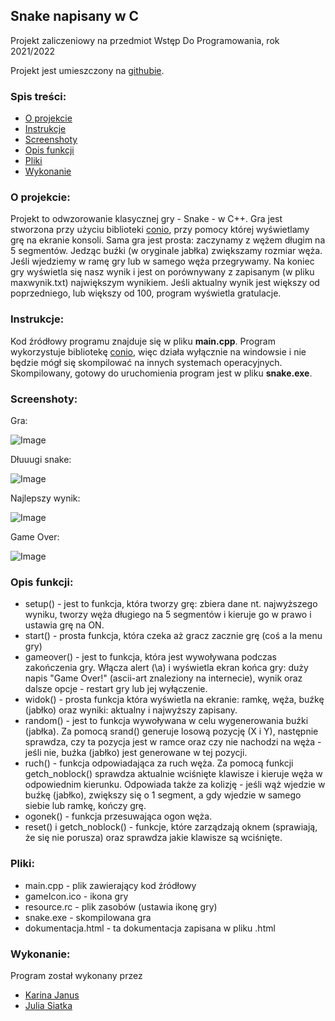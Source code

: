 ## Snake napisany w C
Projekt zaliczeniowy na przedmiot Wstęp Do Programowania, rok 2021/2022

Projekt jest umieszczony na [githubie](https://github.com/karina-janus/snake-c).
### Spis treści:
- [O projekcie](#o-projekcie)
- [Instrukcje](#instrukcje)
- [Screenshoty](#screenshoty)
- [Opis funkcji](#opis-funkcji)
- [Pliki](#pliki)
- [Wykonanie](#wykonanie)


### O projekcie:
Projekt to odwzorowanie klasycznej gry - Snake - w C++. Gra jest stworzona przy użyciu biblioteki [conio](https://en.wikipedia.org/wiki/Conio.h), 
przy pomocy której wyświetlamy grę na ekranie konsoli. Sama gra jest prosta: zaczynamy z wężem długim na 5 segmentów. Jedząc buźki (w oryginale jabłka) 
zwiększamy rozmiar węża. Jeśli wjedziemy w ramę gry lub w samego węża przegrywamy.
Na koniec gry wyświetla się nasz wynik i jest on porównywany z zapisanym (w pliku maxwynik.txt) największym wynikiem. Jeśli aktualny wynik jest większy od poprzedniego, lub większy 
od 100, program wyświetla gratulacje.

### Instrukcje:
Kod źródłowy programu znajduje się w pliku **main.cpp**. Program wykorzystuje bibliotekę [conio](https://en.wikipedia.org/wiki/Conio.h), więc działa wyłącznie na windowsie i nie będzie mógł się skompilować na innych systemach operacyjnych.
Skompilowany, gotowy do uruchomienia program jest w pliku **snake.exe**.

### Screenshoty:

Gra: 

![Image](https://user-images.githubusercontent.com/107310262/173195346-db88beeb-00ca-4d93-a036-f49a5b7d4055.png)


Dłuuugi snake: 

![Image](https://user-images.githubusercontent.com/107310262/173195304-c80664a7-b5ed-42d6-8d0d-ea066c746df2.png)

Najlepszy wynik: 

![Image](https://user-images.githubusercontent.com/107310262/173195321-7e73acf5-42bd-4b21-9d03-5f5b167e756d.png)

Game Over: 

![Image](https://user-images.githubusercontent.com/107310262/173195336-fedd656c-d8c7-49e0-a3e4-7c430db2cfcc.png)


### Opis funkcji:

- setup() - jest to funkcja, która tworzy grę: zbiera dane nt. najwyższego wyniku, tworzy węża długiego na 5 segmentów i kieruje go w prawo i ustawia grę na ON.
- start() - prosta funkcja, która czeka aż gracz zacznie grę (coś a la menu gry)
- gameover() - jest to funkcja, która jest wywoływana podczas zakończenia gry. Włącza alert (\a) i wyświetla ekran końca gry: duży napis "Game Over!" (ascii-art znaleziony na internecie), wynik oraz dalsze opcje - restart gry lub jej wyłączenie.
- widok() - prosta funkcja która wyświetla na ekranie: ramkę, węża, buźkę (jabłko) oraz wyniki: aktualny i najwyższy zapisany.
- random() - jest to funkcja wywoływana w celu wygenerowania buźki (jabłka). Za pomocą srand() generuje losową pozycję (X i Y), następnie sprawdza, czy ta pozycja jest w ramce oraz czy nie nachodzi na węża - jeśli nie, buźka (jabłko) jest generowane w tej pozycji.
- ruch() - funkcja odpowiadająca za ruch węża. Za pomocą funkcji getch_noblock() sprawdza aktualnie wciśnięte klawisze i kieruje węża w odpowiednim kierunku. Odpowiada także za kolizję - jeśli wąż wjedzie w buźkę (jabłko), zwiększy się o 1 segment, a gdy wjedzie w samego siebie lub ramkę, kończy grę.
- ogonek() - funkcja przesuwająca ogon węża.
- reset() i getch_noblock() - funkcje, które zarządzają oknem (sprawiają, że się nie porusza) oraz sprawdza jakie klawisze są wciśnięte.

### Pliki:

- main.cpp - plik zawierający kod źródłowy
- gameIcon.ico - ikona gry
- resource.rc - plik zasobów (ustawia ikonę gry)
- snake.exe - skompilowana gra
- dokumentacja.html - ta dokumentacja zapisana w pliku .html

### Wykonanie:
Program został wykonany przez
- [Karina Janus](mailto:karina.janus@student.uj.edu.pl)
- [Julia Siatka](mailto:julia.siatka@student.uj.edu.pl)
